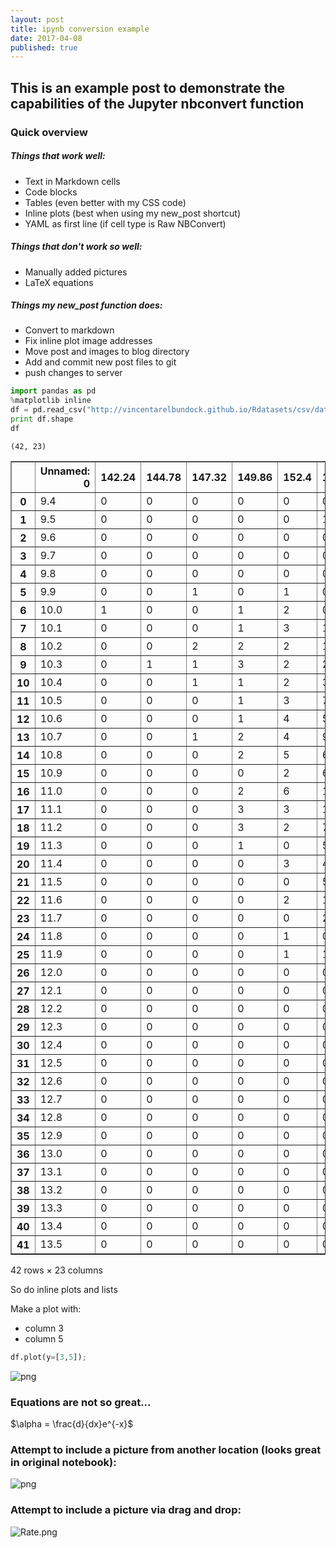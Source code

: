 ```yaml
---
layout: post
title: ipynb conversion example
date: 2017-04-08
published: true
---
```

## This is an example post to demonstrate the capabilities of the Jupyter nbconvert function

### Quick overview
##### Things that work well:
- Text in Markdown cells
- Code blocks
- Tables (even better with my CSS code)
- Inline plots  (best when using my new_post shortcut)
- YAML as first line (if cell type is Raw NBConvert)


##### Things that don't work so well:
- Manually added pictures
- LaTeX equations


##### Things my new_post function does:
- Convert to markdown
- Fix inline plot image addresses
- Move post and images to blog directory
- Add and commit new post files to git
- push changes to server


```python
import pandas as pd
%matplotlib inline
df = pd.read_csv("http://vincentarelbundock.github.io/Rdatasets/csv/datasets/crimtab.csv")
print df.shape
df
```

    (42, 23)





<div>
<table border="1" class="dataframe">
  <thead>
    <tr style="text-align: right;">
      <th></th>
      <th>Unnamed: 0</th>
      <th>142.24</th>
      <th>144.78</th>
      <th>147.32</th>
      <th>149.86</th>
      <th>152.4</th>
      <th>154.94</th>
      <th>157.48</th>
      <th>160.02</th>
      <th>162.56</th>
      <th>...</th>
      <th>172.72</th>
      <th>175.26</th>
      <th>177.8</th>
      <th>180.34</th>
      <th>182.88</th>
      <th>185.42</th>
      <th>187.96</th>
      <th>190.5</th>
      <th>193.04</th>
      <th>195.58</th>
    </tr>
  </thead>
  <tbody>
    <tr>
      <th>0</th>
      <td>9.4</td>
      <td>0</td>
      <td>0</td>
      <td>0</td>
      <td>0</td>
      <td>0</td>
      <td>0</td>
      <td>0</td>
      <td>0</td>
      <td>0</td>
      <td>...</td>
      <td>0</td>
      <td>0</td>
      <td>0</td>
      <td>0</td>
      <td>0</td>
      <td>0</td>
      <td>0</td>
      <td>0</td>
      <td>0</td>
      <td>0</td>
    </tr>
    <tr>
      <th>1</th>
      <td>9.5</td>
      <td>0</td>
      <td>0</td>
      <td>0</td>
      <td>0</td>
      <td>0</td>
      <td>1</td>
      <td>0</td>
      <td>0</td>
      <td>0</td>
      <td>...</td>
      <td>0</td>
      <td>0</td>
      <td>0</td>
      <td>0</td>
      <td>0</td>
      <td>0</td>
      <td>0</td>
      <td>0</td>
      <td>0</td>
      <td>0</td>
    </tr>
    <tr>
      <th>2</th>
      <td>9.6</td>
      <td>0</td>
      <td>0</td>
      <td>0</td>
      <td>0</td>
      <td>0</td>
      <td>0</td>
      <td>0</td>
      <td>0</td>
      <td>0</td>
      <td>...</td>
      <td>0</td>
      <td>0</td>
      <td>0</td>
      <td>0</td>
      <td>0</td>
      <td>0</td>
      <td>0</td>
      <td>0</td>
      <td>0</td>
      <td>0</td>
    </tr>
    <tr>
      <th>3</th>
      <td>9.7</td>
      <td>0</td>
      <td>0</td>
      <td>0</td>
      <td>0</td>
      <td>0</td>
      <td>0</td>
      <td>0</td>
      <td>0</td>
      <td>0</td>
      <td>...</td>
      <td>0</td>
      <td>0</td>
      <td>0</td>
      <td>0</td>
      <td>0</td>
      <td>0</td>
      <td>0</td>
      <td>0</td>
      <td>0</td>
      <td>0</td>
    </tr>
    <tr>
      <th>4</th>
      <td>9.8</td>
      <td>0</td>
      <td>0</td>
      <td>0</td>
      <td>0</td>
      <td>0</td>
      <td>0</td>
      <td>1</td>
      <td>0</td>
      <td>0</td>
      <td>...</td>
      <td>0</td>
      <td>0</td>
      <td>0</td>
      <td>0</td>
      <td>0</td>
      <td>0</td>
      <td>0</td>
      <td>0</td>
      <td>0</td>
      <td>0</td>
    </tr>
    <tr>
      <th>5</th>
      <td>9.9</td>
      <td>0</td>
      <td>0</td>
      <td>1</td>
      <td>0</td>
      <td>1</td>
      <td>0</td>
      <td>1</td>
      <td>0</td>
      <td>0</td>
      <td>...</td>
      <td>0</td>
      <td>0</td>
      <td>0</td>
      <td>0</td>
      <td>0</td>
      <td>0</td>
      <td>0</td>
      <td>0</td>
      <td>0</td>
      <td>0</td>
    </tr>
    <tr>
      <th>6</th>
      <td>10.0</td>
      <td>1</td>
      <td>0</td>
      <td>0</td>
      <td>1</td>
      <td>2</td>
      <td>0</td>
      <td>2</td>
      <td>0</td>
      <td>0</td>
      <td>...</td>
      <td>0</td>
      <td>0</td>
      <td>0</td>
      <td>0</td>
      <td>0</td>
      <td>0</td>
      <td>0</td>
      <td>0</td>
      <td>0</td>
      <td>0</td>
    </tr>
    <tr>
      <th>7</th>
      <td>10.1</td>
      <td>0</td>
      <td>0</td>
      <td>0</td>
      <td>1</td>
      <td>3</td>
      <td>1</td>
      <td>0</td>
      <td>1</td>
      <td>1</td>
      <td>...</td>
      <td>0</td>
      <td>0</td>
      <td>0</td>
      <td>0</td>
      <td>0</td>
      <td>0</td>
      <td>0</td>
      <td>0</td>
      <td>0</td>
      <td>0</td>
    </tr>
    <tr>
      <th>8</th>
      <td>10.2</td>
      <td>0</td>
      <td>0</td>
      <td>2</td>
      <td>2</td>
      <td>2</td>
      <td>1</td>
      <td>0</td>
      <td>2</td>
      <td>0</td>
      <td>...</td>
      <td>0</td>
      <td>0</td>
      <td>0</td>
      <td>0</td>
      <td>0</td>
      <td>0</td>
      <td>0</td>
      <td>0</td>
      <td>0</td>
      <td>0</td>
    </tr>
    <tr>
      <th>9</th>
      <td>10.3</td>
      <td>0</td>
      <td>1</td>
      <td>1</td>
      <td>3</td>
      <td>2</td>
      <td>2</td>
      <td>3</td>
      <td>5</td>
      <td>0</td>
      <td>...</td>
      <td>0</td>
      <td>0</td>
      <td>0</td>
      <td>0</td>
      <td>0</td>
      <td>0</td>
      <td>0</td>
      <td>0</td>
      <td>0</td>
      <td>0</td>
    </tr>
    <tr>
      <th>10</th>
      <td>10.4</td>
      <td>0</td>
      <td>0</td>
      <td>1</td>
      <td>1</td>
      <td>2</td>
      <td>3</td>
      <td>3</td>
      <td>4</td>
      <td>3</td>
      <td>...</td>
      <td>0</td>
      <td>0</td>
      <td>0</td>
      <td>0</td>
      <td>0</td>
      <td>0</td>
      <td>0</td>
      <td>0</td>
      <td>0</td>
      <td>0</td>
    </tr>
    <tr>
      <th>11</th>
      <td>10.5</td>
      <td>0</td>
      <td>0</td>
      <td>0</td>
      <td>1</td>
      <td>3</td>
      <td>7</td>
      <td>6</td>
      <td>4</td>
      <td>3</td>
      <td>...</td>
      <td>0</td>
      <td>1</td>
      <td>0</td>
      <td>0</td>
      <td>0</td>
      <td>0</td>
      <td>0</td>
      <td>0</td>
      <td>0</td>
      <td>0</td>
    </tr>
    <tr>
      <th>12</th>
      <td>10.6</td>
      <td>0</td>
      <td>0</td>
      <td>0</td>
      <td>1</td>
      <td>4</td>
      <td>5</td>
      <td>9</td>
      <td>14</td>
      <td>6</td>
      <td>...</td>
      <td>0</td>
      <td>1</td>
      <td>0</td>
      <td>0</td>
      <td>0</td>
      <td>0</td>
      <td>0</td>
      <td>0</td>
      <td>0</td>
      <td>0</td>
    </tr>
    <tr>
      <th>13</th>
      <td>10.7</td>
      <td>0</td>
      <td>0</td>
      <td>1</td>
      <td>2</td>
      <td>4</td>
      <td>9</td>
      <td>14</td>
      <td>16</td>
      <td>15</td>
      <td>...</td>
      <td>2</td>
      <td>0</td>
      <td>0</td>
      <td>0</td>
      <td>0</td>
      <td>0</td>
      <td>0</td>
      <td>0</td>
      <td>0</td>
      <td>0</td>
    </tr>
    <tr>
      <th>14</th>
      <td>10.8</td>
      <td>0</td>
      <td>0</td>
      <td>0</td>
      <td>2</td>
      <td>5</td>
      <td>6</td>
      <td>14</td>
      <td>27</td>
      <td>10</td>
      <td>...</td>
      <td>1</td>
      <td>0</td>
      <td>0</td>
      <td>0</td>
      <td>0</td>
      <td>0</td>
      <td>0</td>
      <td>0</td>
      <td>0</td>
      <td>0</td>
    </tr>
    <tr>
      <th>15</th>
      <td>10.9</td>
      <td>0</td>
      <td>0</td>
      <td>0</td>
      <td>0</td>
      <td>2</td>
      <td>6</td>
      <td>14</td>
      <td>24</td>
      <td>27</td>
      <td>...</td>
      <td>1</td>
      <td>0</td>
      <td>0</td>
      <td>0</td>
      <td>0</td>
      <td>0</td>
      <td>0</td>
      <td>0</td>
      <td>0</td>
      <td>0</td>
    </tr>
    <tr>
      <th>16</th>
      <td>11.0</td>
      <td>0</td>
      <td>0</td>
      <td>0</td>
      <td>2</td>
      <td>6</td>
      <td>12</td>
      <td>15</td>
      <td>31</td>
      <td>37</td>
      <td>...</td>
      <td>6</td>
      <td>0</td>
      <td>0</td>
      <td>0</td>
      <td>0</td>
      <td>0</td>
      <td>0</td>
      <td>0</td>
      <td>0</td>
      <td>0</td>
    </tr>
    <tr>
      <th>17</th>
      <td>11.1</td>
      <td>0</td>
      <td>0</td>
      <td>0</td>
      <td>3</td>
      <td>3</td>
      <td>12</td>
      <td>22</td>
      <td>26</td>
      <td>24</td>
      <td>...</td>
      <td>4</td>
      <td>1</td>
      <td>0</td>
      <td>0</td>
      <td>0</td>
      <td>0</td>
      <td>0</td>
      <td>0</td>
      <td>0</td>
      <td>0</td>
    </tr>
    <tr>
      <th>18</th>
      <td>11.2</td>
      <td>0</td>
      <td>0</td>
      <td>0</td>
      <td>3</td>
      <td>2</td>
      <td>7</td>
      <td>21</td>
      <td>30</td>
      <td>38</td>
      <td>...</td>
      <td>4</td>
      <td>1</td>
      <td>0</td>
      <td>0</td>
      <td>0</td>
      <td>0</td>
      <td>0</td>
      <td>0</td>
      <td>0</td>
      <td>1</td>
    </tr>
    <tr>
      <th>19</th>
      <td>11.3</td>
      <td>0</td>
      <td>0</td>
      <td>0</td>
      <td>1</td>
      <td>0</td>
      <td>5</td>
      <td>10</td>
      <td>24</td>
      <td>26</td>
      <td>...</td>
      <td>7</td>
      <td>2</td>
      <td>0</td>
      <td>0</td>
      <td>0</td>
      <td>0</td>
      <td>0</td>
      <td>0</td>
      <td>0</td>
      <td>0</td>
    </tr>
    <tr>
      <th>20</th>
      <td>11.4</td>
      <td>0</td>
      <td>0</td>
      <td>0</td>
      <td>0</td>
      <td>3</td>
      <td>4</td>
      <td>9</td>
      <td>29</td>
      <td>56</td>
      <td>...</td>
      <td>10</td>
      <td>11</td>
      <td>0</td>
      <td>0</td>
      <td>0</td>
      <td>0</td>
      <td>0</td>
      <td>0</td>
      <td>0</td>
      <td>0</td>
    </tr>
    <tr>
      <th>21</th>
      <td>11.5</td>
      <td>0</td>
      <td>0</td>
      <td>0</td>
      <td>0</td>
      <td>0</td>
      <td>5</td>
      <td>11</td>
      <td>17</td>
      <td>33</td>
      <td>...</td>
      <td>25</td>
      <td>11</td>
      <td>2</td>
      <td>0</td>
      <td>0</td>
      <td>0</td>
      <td>0</td>
      <td>0</td>
      <td>0</td>
      <td>0</td>
    </tr>
    <tr>
      <th>22</th>
      <td>11.6</td>
      <td>0</td>
      <td>0</td>
      <td>0</td>
      <td>0</td>
      <td>2</td>
      <td>1</td>
      <td>4</td>
      <td>13</td>
      <td>37</td>
      <td>...</td>
      <td>27</td>
      <td>12</td>
      <td>2</td>
      <td>2</td>
      <td>0</td>
      <td>1</td>
      <td>0</td>
      <td>0</td>
      <td>0</td>
      <td>0</td>
    </tr>
    <tr>
      <th>23</th>
      <td>11.7</td>
      <td>0</td>
      <td>0</td>
      <td>0</td>
      <td>0</td>
      <td>0</td>
      <td>2</td>
      <td>9</td>
      <td>17</td>
      <td>30</td>
      <td>...</td>
      <td>24</td>
      <td>9</td>
      <td>9</td>
      <td>2</td>
      <td>0</td>
      <td>0</td>
      <td>0</td>
      <td>0</td>
      <td>0</td>
      <td>0</td>
    </tr>
    <tr>
      <th>24</th>
      <td>11.8</td>
      <td>0</td>
      <td>0</td>
      <td>0</td>
      <td>0</td>
      <td>1</td>
      <td>0</td>
      <td>2</td>
      <td>11</td>
      <td>15</td>
      <td>...</td>
      <td>29</td>
      <td>10</td>
      <td>5</td>
      <td>1</td>
      <td>0</td>
      <td>0</td>
      <td>0</td>
      <td>0</td>
      <td>0</td>
      <td>0</td>
    </tr>
    <tr>
      <th>25</th>
      <td>11.9</td>
      <td>0</td>
      <td>0</td>
      <td>0</td>
      <td>0</td>
      <td>1</td>
      <td>1</td>
      <td>2</td>
      <td>12</td>
      <td>10</td>
      <td>...</td>
      <td>19</td>
      <td>10</td>
      <td>9</td>
      <td>3</td>
      <td>1</td>
      <td>0</td>
      <td>0</td>
      <td>0</td>
      <td>0</td>
      <td>0</td>
    </tr>
    <tr>
      <th>26</th>
      <td>12.0</td>
      <td>0</td>
      <td>0</td>
      <td>0</td>
      <td>0</td>
      <td>0</td>
      <td>0</td>
      <td>1</td>
      <td>4</td>
      <td>8</td>
      <td>...</td>
      <td>22</td>
      <td>16</td>
      <td>8</td>
      <td>2</td>
      <td>2</td>
      <td>0</td>
      <td>0</td>
      <td>0</td>
      <td>0</td>
      <td>0</td>
    </tr>
    <tr>
      <th>27</th>
      <td>12.1</td>
      <td>0</td>
      <td>0</td>
      <td>0</td>
      <td>0</td>
      <td>0</td>
      <td>0</td>
      <td>0</td>
      <td>2</td>
      <td>4</td>
      <td>...</td>
      <td>15</td>
      <td>27</td>
      <td>10</td>
      <td>4</td>
      <td>1</td>
      <td>0</td>
      <td>0</td>
      <td>0</td>
      <td>0</td>
      <td>0</td>
    </tr>
    <tr>
      <th>28</th>
      <td>12.2</td>
      <td>0</td>
      <td>0</td>
      <td>0</td>
      <td>0</td>
      <td>0</td>
      <td>0</td>
      <td>1</td>
      <td>2</td>
      <td>5</td>
      <td>...</td>
      <td>16</td>
      <td>11</td>
      <td>8</td>
      <td>1</td>
      <td>1</td>
      <td>0</td>
      <td>0</td>
      <td>0</td>
      <td>0</td>
      <td>0</td>
    </tr>
    <tr>
      <th>29</th>
      <td>12.3</td>
      <td>0</td>
      <td>0</td>
      <td>0</td>
      <td>0</td>
      <td>0</td>
      <td>0</td>
      <td>0</td>
      <td>0</td>
      <td>4</td>
      <td>...</td>
      <td>20</td>
      <td>23</td>
      <td>6</td>
      <td>5</td>
      <td>0</td>
      <td>0</td>
      <td>0</td>
      <td>0</td>
      <td>0</td>
      <td>0</td>
    </tr>
    <tr>
      <th>30</th>
      <td>12.4</td>
      <td>0</td>
      <td>0</td>
      <td>0</td>
      <td>0</td>
      <td>0</td>
      <td>0</td>
      <td>1</td>
      <td>1</td>
      <td>1</td>
      <td>...</td>
      <td>4</td>
      <td>7</td>
      <td>7</td>
      <td>1</td>
      <td>0</td>
      <td>0</td>
      <td>1</td>
      <td>0</td>
      <td>0</td>
      <td>0</td>
    </tr>
    <tr>
      <th>31</th>
      <td>12.5</td>
      <td>0</td>
      <td>0</td>
      <td>0</td>
      <td>0</td>
      <td>0</td>
      <td>0</td>
      <td>0</td>
      <td>1</td>
      <td>0</td>
      <td>...</td>
      <td>11</td>
      <td>8</td>
      <td>6</td>
      <td>8</td>
      <td>0</td>
      <td>2</td>
      <td>0</td>
      <td>0</td>
      <td>0</td>
      <td>0</td>
    </tr>
    <tr>
      <th>32</th>
      <td>12.6</td>
      <td>0</td>
      <td>0</td>
      <td>0</td>
      <td>0</td>
      <td>0</td>
      <td>0</td>
      <td>0</td>
      <td>0</td>
      <td>0</td>
      <td>...</td>
      <td>5</td>
      <td>7</td>
      <td>8</td>
      <td>6</td>
      <td>3</td>
      <td>1</td>
      <td>1</td>
      <td>0</td>
      <td>0</td>
      <td>0</td>
    </tr>
    <tr>
      <th>33</th>
      <td>12.7</td>
      <td>0</td>
      <td>0</td>
      <td>0</td>
      <td>0</td>
      <td>0</td>
      <td>0</td>
      <td>0</td>
      <td>0</td>
      <td>0</td>
      <td>...</td>
      <td>5</td>
      <td>5</td>
      <td>8</td>
      <td>2</td>
      <td>2</td>
      <td>0</td>
      <td>0</td>
      <td>0</td>
      <td>0</td>
      <td>0</td>
    </tr>
    <tr>
      <th>34</th>
      <td>12.8</td>
      <td>0</td>
      <td>0</td>
      <td>0</td>
      <td>0</td>
      <td>0</td>
      <td>0</td>
      <td>0</td>
      <td>0</td>
      <td>0</td>
      <td>...</td>
      <td>3</td>
      <td>1</td>
      <td>8</td>
      <td>5</td>
      <td>3</td>
      <td>1</td>
      <td>1</td>
      <td>0</td>
      <td>0</td>
      <td>0</td>
    </tr>
    <tr>
      <th>35</th>
      <td>12.9</td>
      <td>0</td>
      <td>0</td>
      <td>0</td>
      <td>0</td>
      <td>0</td>
      <td>0</td>
      <td>0</td>
      <td>0</td>
      <td>0</td>
      <td>...</td>
      <td>2</td>
      <td>2</td>
      <td>0</td>
      <td>1</td>
      <td>1</td>
      <td>0</td>
      <td>0</td>
      <td>0</td>
      <td>0</td>
      <td>0</td>
    </tr>
    <tr>
      <th>36</th>
      <td>13.0</td>
      <td>0</td>
      <td>0</td>
      <td>0</td>
      <td>0</td>
      <td>0</td>
      <td>0</td>
      <td>0</td>
      <td>0</td>
      <td>0</td>
      <td>...</td>
      <td>1</td>
      <td>0</td>
      <td>1</td>
      <td>0</td>
      <td>2</td>
      <td>1</td>
      <td>0</td>
      <td>0</td>
      <td>0</td>
      <td>0</td>
    </tr>
    <tr>
      <th>37</th>
      <td>13.1</td>
      <td>0</td>
      <td>0</td>
      <td>0</td>
      <td>0</td>
      <td>0</td>
      <td>0</td>
      <td>0</td>
      <td>0</td>
      <td>0</td>
      <td>...</td>
      <td>1</td>
      <td>0</td>
      <td>0</td>
      <td>0</td>
      <td>0</td>
      <td>0</td>
      <td>0</td>
      <td>0</td>
      <td>0</td>
      <td>0</td>
    </tr>
    <tr>
      <th>38</th>
      <td>13.2</td>
      <td>0</td>
      <td>0</td>
      <td>0</td>
      <td>0</td>
      <td>0</td>
      <td>0</td>
      <td>0</td>
      <td>0</td>
      <td>0</td>
      <td>...</td>
      <td>0</td>
      <td>1</td>
      <td>0</td>
      <td>3</td>
      <td>0</td>
      <td>0</td>
      <td>0</td>
      <td>0</td>
      <td>0</td>
      <td>0</td>
    </tr>
    <tr>
      <th>39</th>
      <td>13.3</td>
      <td>0</td>
      <td>0</td>
      <td>0</td>
      <td>0</td>
      <td>0</td>
      <td>0</td>
      <td>0</td>
      <td>0</td>
      <td>0</td>
      <td>...</td>
      <td>0</td>
      <td>0</td>
      <td>0</td>
      <td>0</td>
      <td>1</td>
      <td>0</td>
      <td>1</td>
      <td>0</td>
      <td>0</td>
      <td>0</td>
    </tr>
    <tr>
      <th>40</th>
      <td>13.4</td>
      <td>0</td>
      <td>0</td>
      <td>0</td>
      <td>0</td>
      <td>0</td>
      <td>0</td>
      <td>0</td>
      <td>0</td>
      <td>0</td>
      <td>...</td>
      <td>0</td>
      <td>0</td>
      <td>0</td>
      <td>0</td>
      <td>0</td>
      <td>0</td>
      <td>0</td>
      <td>0</td>
      <td>0</td>
      <td>0</td>
    </tr>
    <tr>
      <th>41</th>
      <td>13.5</td>
      <td>0</td>
      <td>0</td>
      <td>0</td>
      <td>0</td>
      <td>0</td>
      <td>0</td>
      <td>0</td>
      <td>0</td>
      <td>0</td>
      <td>...</td>
      <td>0</td>
      <td>0</td>
      <td>0</td>
      <td>0</td>
      <td>0</td>
      <td>1</td>
      <td>0</td>
      <td>0</td>
      <td>0</td>
      <td>0</td>
    </tr>
  </tbody>
</table>
<p>42 rows × 23 columns</p>
</div>



So do inline plots and lists

Make a plot with:
- column 3
- column 5


```python
df.plot(y=[3,5]);
```


![png](Example_post_files/Example_post_4_0.png)


### Equations are not so great... 

$\alpha = \frac{d}{dx}e^{-x}$

### Attempt to include a picture from another location (looks great in original notebook):
![png](Math.png)

### Attempt to include a picture via drag and drop:
![Rate.png](attachment:Rate.png)
